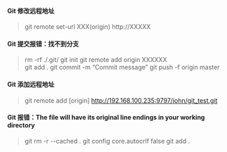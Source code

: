 #### Git 修改远程地址

> git remote set-url XXX(origin) http://XXXXX

#### Git 提交报错：找不到分支

> rm -rf ./.git/
> git init
> git remote add origin XXXXXX  
> git add .
> git commit -m “Commit message”
> git push -f origin master

#### Git 添加远程地址

> git remote add [origin] http://192.168.100.235:9797/john/git_test.git

#### Git 报错：The file will have its original line endings in your working directory

> git rm -r --cached .
> git config core.autocrlf false
> git add .
